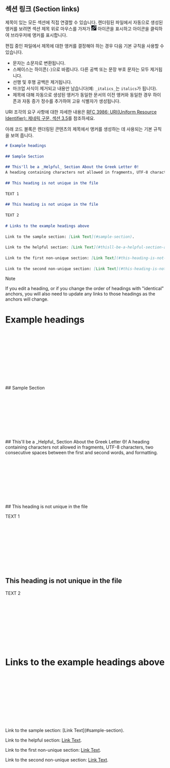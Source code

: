 ## 섹션 링크 (Section links)

제목이 있는 모든 섹션에 직접 연결할 수 있습니다. 렌더링된 파일에서 자동으로 생성된 앵커를 보려면 섹션 제목 위로 마우스를 가져가 ![alt text](<첨부-섹션 링크. link.jpg>) 아이콘을 표시하고 아이콘을 클릭하여 브라우저에 앵커를 표시합니다.

편집 중인 파일에서 제목에 대한 앵커를 결정해야 하는 경우 다음 기본 규칙을 사용할 수 있습니다.

* 문자는 소문자로 변환됩니다.
* 스페이스는 하이픈(`-`)으로 바뀝니다. 다른 공백 또는 문장 부호 문자는 모두 제거됩니다.
* 선행 및 후행 공백은 제거됩니다.
* 마크업 서식이 제거되고 내용만 남습니다(예: `_italics_`는 `italics`가 됩니다).
* 제목에 대해 자동으로 생성된 앵커가 동일한 문서의 이전 앵커와 동일한 경우 하이픈과 자동 증가 정수를 추가하여 고유 식별자가 생성됩니다.

URI 조각의 요구 사항에 대한 자세한 내용은 [RFC 3986: URI(Uniform Resource Identifier): 제네릭 구문, 섹션 3.5](https://www.rfc-editor.org/rfc/rfc3986#section-3.5)를 참조하세요.

아래 코드 블록은 렌더링된 콘텐츠의 제목에서 앵커를 생성하는 데 사용되는 기본 규칙을 보여 줍니다.

```markdown
# Example headings

## Sample Section

## This'll be a _Helpful_ Section About the Greek Letter Θ!
A heading containing characters not allowed in fragments, UTF-8 characters, two consecutive spaces between the first and second words, and formatting.

## This heading is not unique in the file

TEXT 1

## This heading is not unique in the file

TEXT 2

# Links to the example headings above

Link to the sample section: [Link Text](#sample-section).

Link to the helpful section: [Link Text](#thisll-be-a-helpful-section-about-the-greek-letter-Θ).

Link to the first non-unique section: [Link Text](#this-heading-is-not-unique-in-the-file).

Link to the second non-unique section: [Link Text](#this-heading-is-not-unique-in-the-file-1).
```

> [!NOTE]
> If you edit a heading, or if you change the order of headings with "identical" anchors, you will also need to update any links to those headings as the anchors will change.









# Example headings
<br/>
<br/>
<br/>
<br/>
<br/>
<br/>
<br/>
<br/>
<br/>
<br/>
## Sample Section
<br/>
<br/>
<br/>
<br/>
<br/>
<br/>
<br/>
<br/>
<br/>
<br/>
## This'll  be a _Helpful_ Section About the Greek Letter Θ!
A heading containing characters not allowed in fragments, UTF-8 characters, two consecutive spaces between the first and second words, and formatting.
<br/>
<br/>
<br/>
<br/>
<br/>
<br/>
<br/>
<br/>
<br/>
<br/>
## This heading is not unique in the file

TEXT 1
<br/>
<br/>
<br/>
<br/>
<br/>
<br/>
<br/>
<br/>
<br/>
<br/>
## This heading is not unique in the file

TEXT 2
<br/>
<br/>
<br/>
<br/>
<br/>
<br/>
<br/>
<br/>
<br/>
<br/>
# Links to the example headings above
<br/>
<br/>
<br/>
<br/>
<br/>
<br/>
<br/>
<br/>
<br/>
<br/>
Link to the sample section: [Link Text](#sample-section).

Link to the helpful section: [Link Text](#thisll--be-a-helpful-section-about-the-greek-letter-Θ).

Link to the first non-unique section: [Link Text](#this-heading-is-not-unique-in-the-file).

Link to the second non-unique section: [Link Text](#this-heading-is-not-unique-in-the-file-1).